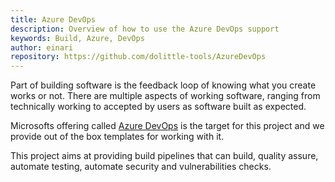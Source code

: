 ```yaml
---
title: Azure DevOps
description: Overview of how to use the Azure DevOps support
keywords: Build, Azure, DevOps
author: einari
repository: https://github.com/dolittle-tools/AzureDevOps
---
```

Part of building software is the feedback loop of knowing what you create works
or not. There are multiple aspects of working software, ranging from technically
working to accepted by users as software built as expected.

Microsofts offering called [Azure DevOps](https://dev.azure.com) is the target for this
project and we provide out of the box templates for working with it.

This project aims at providing build pipelines that can build, quality assure,
automate testing, automate security and vulnerabilities checks.
